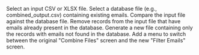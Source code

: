 Select an input CSV or XLSX file.
Select a database file (e.g., combined_output.csv) containing existing emails.
Compare the input file against the database file.
Remove records from the input file that have emails already present in the database.
Generate a new file containing only the records with emails not found in the database.
Add a menu to switch between the original "Combine Files" screen and the new "Filter Emails" screen.
